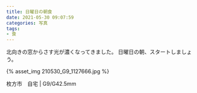 ```yaml
---
title: 日曜日の朝食
date: 2021-05-30 09:07:59
categories: 写真
tags:
- 食
---
```


北向きの窓からさす光が濃くなってきました。
日曜日の朝、スタートしましょう。

{% asset_img 210530_G9_1127666.jpg  %}

枚方市　自宅 | G9/G42.5mm